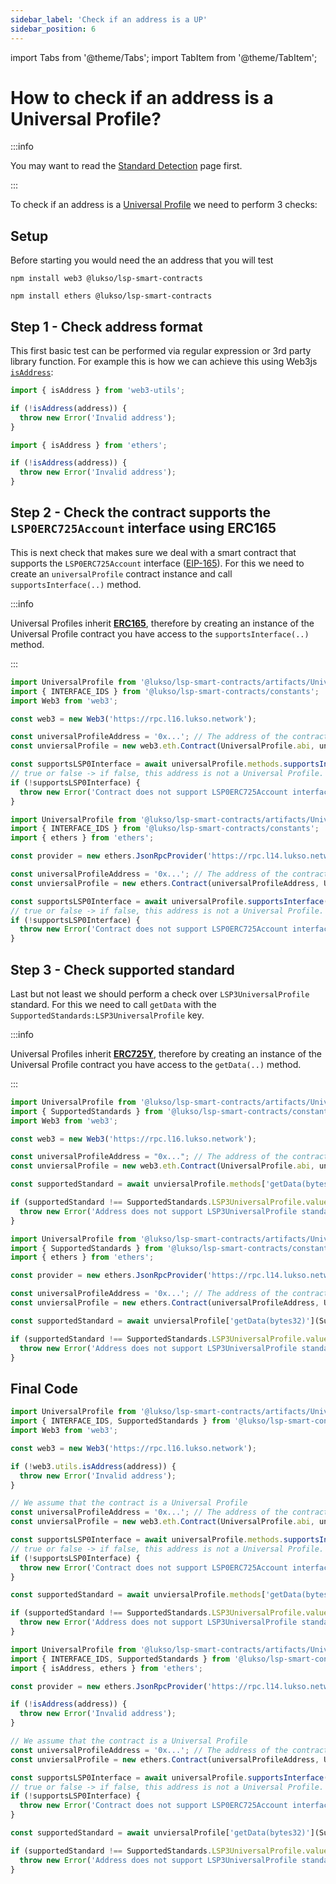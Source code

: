 ```yaml
---
sidebar_label: 'Check if an address is a UP'
sidebar_position: 6
---
```


import Tabs from '@theme/Tabs';
import TabItem from '@theme/TabItem';

# How to check if an address is a Universal Profile?

:::info

You may want to read the [Standard Detection](../../standards/standard-detection.md) page first.

:::

To check if an address is a [Universal Profile](../../standards/universal-profile/introduction.md) we need to perform 3 checks:

## Setup

Before starting you would need the an address that you will test

<Tabs>
  
  <TabItem value="web3js" label="web3.js">

```shell
npm install web3 @lukso/lsp-smart-contracts
```

  </TabItem>

  <TabItem value="ethersjs" label="ethers.js">

```shell
npm install ethers @lukso/lsp-smart-contracts
```

  </TabItem>

</Tabs>

## Step 1 - Check address format

This first basic test can be performed via regular expression or 3rd party library function. For example this is how we can achieve this using Web3js [`isAddress`](https://web3js.readthedocs.io/en/v1.2.11/web3-utils.html#isaddress):

<Tabs>
  
  <TabItem value="web3js" label="web3.js">

```javascript
import { isAddress } from 'web3-utils';

if (!isAddress(address)) {
  throw new Error('Invalid address');
}
```

  </TabItem>

  <TabItem value="ethersjs" label="ethers.js">

```javascript
import { isAddress } from 'ethers';

if (!isAddress(address)) {
  throw new Error('Invalid address');
}
```

  </TabItem>

</Tabs>

## Step 2 - Check the contract supports the `LSP0ERC725Account` interface using ERC165

This is next check that makes sure we deal with a smart contract that supports the `LSP0ERC725Account` interface ([EIP-165](https://eips.ethereum.org/EIPS/eip-165)). For this we need to create an `universalProfile` contract instance and call `supportsInterface(..)` method.

:::info

Universal Profiles inherit [**ERC165**](https://eips.ethereum.org/EIPS/eip-165), therefore by creating an instance of the Universal Profile contract you have access to the `supportsInterface(..)` method.

:::

<Tabs>
  
  <TabItem value="web3js" label="web3.js">

<!-- prettier-ignore-start -->

```javascript
import UniversalProfile from '@lukso/lsp-smart-contracts/artifacts/UniversalProfile.json';
import { INTERFACE_IDS } from '@lukso/lsp-smart-contracts/constants';
import Web3 from 'web3';

const web3 = new Web3('https://rpc.l16.lukso.network');

const universalProfileAddress = '0x...'; // The address of the contract that you are verifying
const unviersalProfile = new web3.eth.Contract(UniversalProfile.abi, universalProfileAddress);

const supportsLSP0Interface = await universalProfile.methods.supportsInterface(INTERFACE_IDS.LSP0ERC725Account).call();
// true or false -> if false, this address is not a Universal Profile.
if (!supportsLSP0Interface) {
  throw new Error('Contract does not support LSP0ERC725Account interface');
}
```

<!-- prettier-ignore-end -->

  </TabItem>

  <TabItem value="ethersjs" label="ethers.js">

<!-- prettier-ignore-start -->

```javascript
import UniversalProfile from '@lukso/lsp-smart-contracts/artifacts/UniversalProfile.json';
import { INTERFACE_IDS } from '@lukso/lsp-smart-contracts/constants';
import { ethers } from 'ethers';

const provider = new ethers.JsonRpcProvider('https://rpc.l14.lukso.network');

const universalProfileAddress = '0x...'; // The address of the contract that you are verifying
const unviersalProfile = new ethers.Contract(universalProfileAddress, UniversalProfile.abi, provider);

const supportsLSP0Interface = await universalProfile.supportsInterface(INTERFACE_IDS.LSP0ERC725Account);
// true or false -> if false, this address is not a Universal Profile.
if (!supportsLSP0Interface) {
  throw new Error('Contract does not support LSP0ERC725Account interface');
}
```

<!-- prettier-ignore-end -->

  </TabItem>

</Tabs>

## Step 3 - Check supported standard

Last but not least we should perform a check over `LSP3UniversalProfile` standard. For this we need to call `getData` with the `SupportedStandards:LSP3UniversalProfile` key.

:::info

Universal Profiles inherit [**ERC725Y**](https://github.com/ethereum/EIPs/blob/master/EIPS/eip-725.md#erc725y), therefore by creating an instance of the Universal Profile contract you have access to the `getData(..)` method.

:::

<Tabs>
  
  <TabItem value="web3js" label="web3.js">

<!-- prettier-ignore-start -->

```javascript
import UniversalProfile from '@lukso/lsp-smart-contracts/artifacts/UniversalProfile.json';
import { SupportedStandards } from '@lukso/lsp-smart-contracts/constants';
import Web3 from 'web3';

const web3 = new Web3('https://rpc.l16.lukso.network');

const universalProfileAddress = "0x..."; // The address of the contract that you are verifying
const unviersalProfile = new web3.eth.Contract(UniversalProfile.abi, universalProfileAddress);

const supportedStandard = await unviersalProfile.methods['getData(bytes32)'](SupportedStandards.LSP3UniversalProfile.key).call();

if (supportedStandard !== SupportedStandards.LSP3UniversalProfile.value) {
  throw new Error('Address does not support LSP3UniversalProfile standard');
}
```

<!-- prettier-ignore-end -->

  </TabItem>

  <TabItem value="ethersjs" label="ethers.js">

<!-- prettier-ignore-start -->

```javascript
import UniversalProfile from '@lukso/lsp-smart-contracts/artifacts/UniversalProfile.json';
import { SupportedStandards } from '@lukso/lsp-smart-contracts/constants';
import { ethers } from 'ethers';

const provider = new ethers.JsonRpcProvider('https://rpc.l14.lukso.network');

const universalProfileAddress = '0x...'; // The address of the contract that you are verifying
const unviersalProfile = new ethers.Contract(universalProfileAddress, UniversalProfile.abi, provider);

const supportedStandard = await unviersalProfile['getData(bytes32)'](SupportedStandards.LSP3UniversalProfile.key);

if (supportedStandard !== SupportedStandards.LSP3UniversalProfile.value) {
  throw new Error('Address does not support LSP3UniversalProfile standard');
}
```

<!-- prettier-ignore-end -->

  </TabItem>

</Tabs>

## Final Code

<Tabs>
  
  <TabItem value="web3js" label="web3.js">

<!-- prettier-ignore-start -->

```javascript
import UniversalProfile from '@lukso/lsp-smart-contracts/artifacts/UniversalProfile.json';
import { INTERFACE_IDS, SupportedStandards } from '@lukso/lsp-smart-contracts/constants';
import Web3 from 'web3';

const web3 = new Web3('https://rpc.l16.lukso.network');

if (!web3.utils.isAddress(address)) {
  throw new Error('Invalid address');
}

// We assume that the contract is a Universal Profile
const universalProfileAddress = '0x...'; // The address of the contract that you are verifying
const unviersalProfile = new web3.eth.Contract(UniversalProfile.abi, universalProfileAddress);

const supportsLSP0Interface = await universalProfile.methods.supportsInterface(INTERFACE_IDS.LSP0ERC725Account).call();
// true or false -> if false, this address is not a Universal Profile.
if (!supportsLSP0Interface) {
  throw new Error('Contract does not support LSP0ERC725Account interface');
}

const supportedStandard = await unviersalProfile.methods['getData(bytes32)'](SupportedStandards.LSP3UniversalProfile.key).call();

if (supportedStandard !== SupportedStandards.LSP3UniversalProfile.value) {
  throw new Error('Address does not support LSP3UniversalProfile standard');
}
```

<!-- prettier-ignore-end -->

  </TabItem>

  <TabItem value="ethersjs" label="ethers.js">

<!-- prettier-ignore-start -->

```javascript
import UniversalProfile from '@lukso/lsp-smart-contracts/artifacts/UniversalProfile.json';
import { INTERFACE_IDS, SupportedStandards } from '@lukso/lsp-smart-contracts/constants';
import { isAddress, ethers } from 'ethers';

const provider = new ethers.JsonRpcProvider('https://rpc.l14.lukso.network');

if (!isAddress(address)) {
  throw new Error('Invalid address');
}

// We assume that the contract is a Universal Profile
const universalProfileAddress = '0x...'; // The address of the contract that you are verifying
const unviersalProfile = new ethers.Contract(universalProfileAddress, UniversalProfile.abi, provider);

const supportsLSP0Interface = await universalProfile.supportsInterface(INTERFACE_IDS.LSP0ERC725Account);
// true or false -> if false, this address is not a Universal Profile.
if (!supportsLSP0Interface) {
  throw new Error('Contract does not support LSP0ERC725Account interface');
}

const supportedStandard = await unviersalProfile['getData(bytes32)'](SupportedStandards.LSP3UniversalProfile.key);

if (supportedStandard !== SupportedStandards.LSP3UniversalProfile.value) {
  throw new Error('Address does not support LSP3UniversalProfile standard');
}
```

<!-- prettier-ignore-end -->

  </TabItem>

</Tabs>
